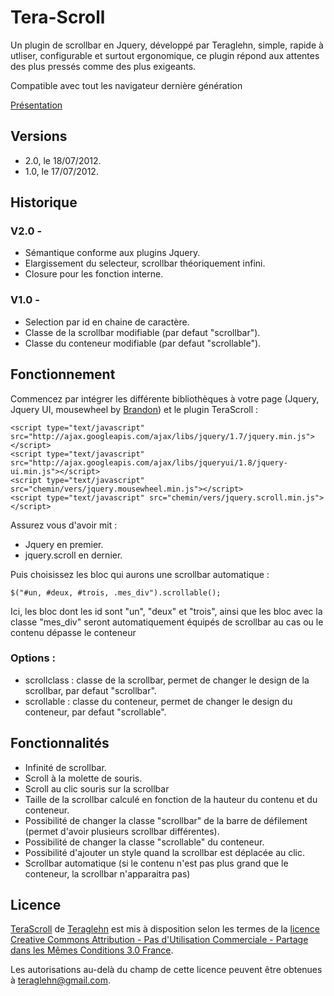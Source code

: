 Tera-Scroll
===========

Un plugin de scrollbar en Jquery, développé par Teraglehn, simple, rapide à utliser, configurable et surtout ergonomique, ce plugin répond aux attentes des plus pressés comme des plus exigeants.

Compatible avec tout les navigateur dernière génération

[Présentation](http://www.lepalaisdumaking.com/TeraScroll/)


Versions
--------

- 2.0, le 18/07/2012.
- 1.0, le 17/07/2012.


Historique
----------

### V2.0 -
- Sémantique conforme aux plugins Jquery.
- Elargissement du selecteur, scrollbar théoriquement infini.
- Closure pour les fonction interne.

### V1.0 -
- Selection par id en chaine de caractère.
- Classe de la scrollbar modifiable (par defaut "scrollbar").
- Classe du conteneur modifiable (par defaut "scrollable").


Fonctionnement
--------------

Commencez par intégrer les différente bibliothèques à votre page (Jquery, Jquery UI, mousewheel by [Brandon](http://brandonaaron.net)) et le plugin TeraScroll :

	<script type="text/javascript" src="http://ajax.googleapis.com/ajax/libs/jquery/1.7/jquery.min.js"></script>
	<script type="text/javascript" src="http://ajax.googleapis.com/ajax/libs/jqueryui/1.8/jquery-ui.min.js"></script>
	<script type="text/javascript" src="chemin/vers/jquery.mousewheel.min.js"></script>
	<script type="text/javascript" src="chemin/vers/jquery.scroll.min.js"></script>

Assurez vous d'avoir mit :
- Jquery en premier.
- jquery.scroll en dernier.

Puis choisissez les bloc qui aurons une scrollbar automatique :

	$("#un, #deux, #trois, .mes_div").scrollable();

Ici, les bloc dont les id sont "un", "deux" et "trois", ainsi que les bloc avec la classe "mes_div" seront automatiquement équipés de scrollbar au cas ou le contenu dépasse le conteneur

### Options :

- scrollclass : classe de la scrollbar, permet de changer le design de la scrollbar, par defaut "scrollbar".
- scrollable : classe du conteneur, permet de changer le design du conteneur, par defaut "scrollable".


Fonctionnalités
---------------

- Infinité de scrollbar.
- Scroll à la molette de souris.
- Scroll au clic souris sur la scrollbar
- Taille de la scrollbar calculé en fonction de la hauteur du contenu et du conteneur.
- Possibilité de changer la classe "scrollbar" de la barre de défilement (permet d'avoir plusieurs scrollbar différentes).
- Possibilité de changer la classe "scrollable" du conteneur.
- Possibilité d'ajouter un style quand la scrollbar est déplacée au clic.
- Scrollbar automatique (si le contenu n'est pas plus grand que le conteneur, la scrollbar n'apparaitra pas)


Licence
-------

[TeraScroll](http://lepalaisdumaking.com/TeraScroll/) de [Teraglehn](http://lepalaisdumaking.com) est mis à disposition selon les termes de la [licence Creative Commons Attribution - Pas d&#39;Utilisation Commerciale - Partage dans les Mêmes Conditions 3.0 France](http://creativecommons.org/licenses/by-nc-sa/3.0/fr/).

Les autorisations au-delà du champ de cette licence peuvent être obtenues à teraglehn@gmail.com.